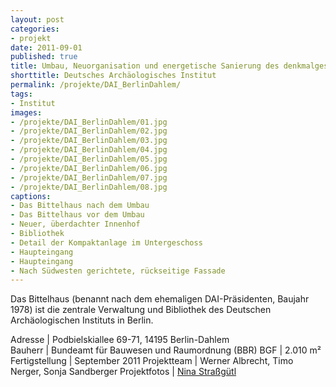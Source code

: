 ```yaml
---
layout: post
categories:
- projekt
date: 2011-09-01
published: true
title: Umbau, Neuorganisation und energetische Sanierung des denkmalgeschützten Gebäudes "Bittelhaus" für das Deutsche Archäologische Institut in Berlin-Dahlem
shorttitle: Deutsches Archäologisches Institut
permalink: /projekte/DAI_BerlinDahlem/
tags: 
- Institut
images:
- /projekte/DAI_BerlinDahlem/01.jpg
- /projekte/DAI_BerlinDahlem/02.jpg
- /projekte/DAI_BerlinDahlem/03.jpg
- /projekte/DAI_BerlinDahlem/04.jpg
- /projekte/DAI_BerlinDahlem/05.jpg
- /projekte/DAI_BerlinDahlem/06.jpg
- /projekte/DAI_BerlinDahlem/07.jpg
- /projekte/DAI_BerlinDahlem/08.jpg
captions:
- Das Bittelhaus nach dem Umbau
- Das Bittelhaus vor dem Umbau
- Neuer, überdachter Innenhof
- Bibliothek
- Detail der Kompaktanlage im Untergeschoss
- Haupteingang
- Haupteingang
- Nach Südwesten gerichtete, rückseitige Fassade
---
```

Das Bittelhaus (benannt nach dem ehemaligen DAI-Präsidenten, Baujahr 1978) ist die zentrale Verwaltung und Bibliothek des Deutschen Archäologischen Instituts in Berlin. 

Adresse			|	Podbielskiallee 69-71, 14195 Berlin-Dahlem 	 
Bauherr			|	Bundeamt für Bauwesen und Raumordnung (BBR)
BGF				|	2.010 m²
Fertigstellung	|	September 2011
Projektteam	|	Werner Albrecht, Timo Nerger, Sonja Sandberger
Projektfotos	|	[Nina Straßgütl](http://www.ninastrg.de/)